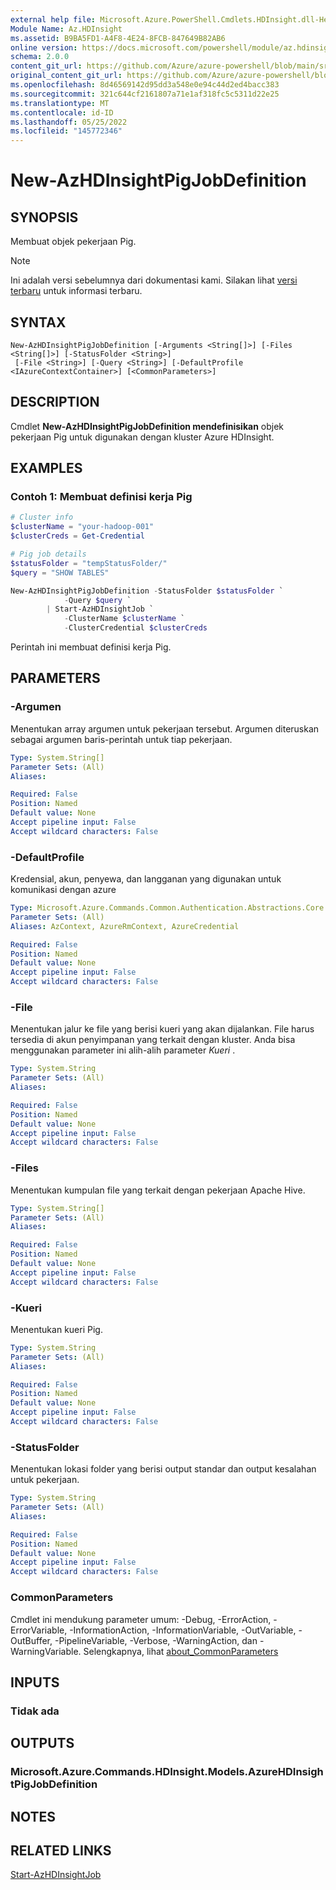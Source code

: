 ```yaml
---
external help file: Microsoft.Azure.PowerShell.Cmdlets.HDInsight.dll-Help.xml
Module Name: Az.HDInsight
ms.assetid: B9BA5FD1-A4F8-4E24-8FCB-847649B82AB6
online version: https://docs.microsoft.com/powershell/module/az.hdinsight/new-azhdinsightpigjobdefinition
schema: 2.0.0
content_git_url: https://github.com/Azure/azure-powershell/blob/main/src/HDInsight/HDInsight/help/New-AzHDInsightPigJobDefinition.md
original_content_git_url: https://github.com/Azure/azure-powershell/blob/main/src/HDInsight/HDInsight/help/New-AzHDInsightPigJobDefinition.md
ms.openlocfilehash: 8d46569142d95dd3a548e0e94c44d2ed4bacc383
ms.sourcegitcommit: 321c644cf2161807a71e1af318fc5c5311d22e25
ms.translationtype: MT
ms.contentlocale: id-ID
ms.lasthandoff: 05/25/2022
ms.locfileid: "145772346"
---
```

# New-AzHDInsightPigJobDefinition

## SYNOPSIS
Membuat objek pekerjaan Pig.

> [!NOTE]
>Ini adalah versi sebelumnya dari dokumentasi kami. Silakan lihat [versi terbaru](/powershell/module/az.hdinsight/new-azhdinsightpigjobdefinition) untuk informasi terbaru.

## SYNTAX

```
New-AzHDInsightPigJobDefinition [-Arguments <String[]>] [-Files <String[]>] [-StatusFolder <String>]
 [-File <String>] [-Query <String>] [-DefaultProfile <IAzureContextContainer>] [<CommonParameters>]
```

## DESCRIPTION
Cmdlet **New-AzHDInsightPigJobDefinition mendefinisikan** objek pekerjaan Pig untuk digunakan dengan kluster Azure HDInsight.

## EXAMPLES

### Contoh 1: Membuat definisi kerja Pig
```powershell
# Cluster info
$clusterName = "your-hadoop-001"
$clusterCreds = Get-Credential

# Pig job details
$statusFolder = "tempStatusFolder/"
$query = "SHOW TABLES"

New-AzHDInsightPigJobDefinition -StatusFolder $statusFolder `
            -Query $query `
        | Start-AzHDInsightJob `
            -ClusterName $clusterName `
            -ClusterCredential $clusterCreds
```

Perintah ini membuat definisi kerja Pig.

## PARAMETERS

### -Argumen
Menentukan array argumen untuk pekerjaan tersebut.
Argumen diteruskan sebagai argumen baris-perintah untuk tiap pekerjaan.

```yaml
Type: System.String[]
Parameter Sets: (All)
Aliases:

Required: False
Position: Named
Default value: None
Accept pipeline input: False
Accept wildcard characters: False
```

### -DefaultProfile
Kredensial, akun, penyewa, dan langganan yang digunakan untuk komunikasi dengan azure

```yaml
Type: Microsoft.Azure.Commands.Common.Authentication.Abstractions.Core.IAzureContextContainer
Parameter Sets: (All)
Aliases: AzContext, AzureRmContext, AzureCredential

Required: False
Position: Named
Default value: None
Accept pipeline input: False
Accept wildcard characters: False
```

### -File
Menentukan jalur ke file yang berisi kueri yang akan dijalankan.
File harus tersedia di akun penyimpanan yang terkait dengan kluster.
Anda bisa menggunakan parameter ini alih-alih parameter *Kueri* .

```yaml
Type: System.String
Parameter Sets: (All)
Aliases:

Required: False
Position: Named
Default value: None
Accept pipeline input: False
Accept wildcard characters: False
```

### -Files
Menentukan kumpulan file yang terkait dengan pekerjaan Apache Hive.

```yaml
Type: System.String[]
Parameter Sets: (All)
Aliases:

Required: False
Position: Named
Default value: None
Accept pipeline input: False
Accept wildcard characters: False
```

### -Kueri
Menentukan kueri Pig.

```yaml
Type: System.String
Parameter Sets: (All)
Aliases:

Required: False
Position: Named
Default value: None
Accept pipeline input: False
Accept wildcard characters: False
```

### -StatusFolder
Menentukan lokasi folder yang berisi output standar dan output kesalahan untuk pekerjaan.

```yaml
Type: System.String
Parameter Sets: (All)
Aliases:

Required: False
Position: Named
Default value: None
Accept pipeline input: False
Accept wildcard characters: False
```

### CommonParameters
Cmdlet ini mendukung parameter umum: -Debug, -ErrorAction, -ErrorVariable, -InformationAction, -InformationVariable, -OutVariable, -OutBuffer, -PipelineVariable, -Verbose, -WarningAction, dan -WarningVariable. Selengkapnya, lihat [about_CommonParameters](http://go.microsoft.com/fwlink/?LinkID=113216)

## INPUTS

### Tidak ada

## OUTPUTS

### Microsoft.Azure.Commands.HDInsight.Models.AzureHDInsightPigJobDefinition

## NOTES

## RELATED LINKS

[Start-AzHDInsightJob](./Start-AzHDInsightJob.md)


